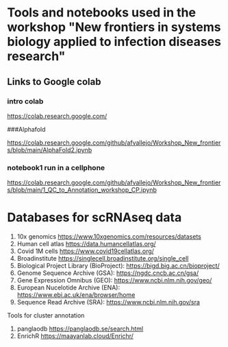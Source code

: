 # Tools and notebooks used in the workshop "New frontiers in systems biology applied to infection diseases research"

## Links to Google colab

### intro colab

https://colab.research.google.com/

###Alphafold

https://colab.research.google.com/github/afvallejo/Workshop_New_frontiers/blob/main/AlphaFold2.ipynb

### notebook1 run in a cellphone
https://colab.research.google.com/github/afvallejo/Workshop_New_frontiers/blob/main/1_QC_to_Annotation_workshop_CP.ipynb


# Databases for scRNAseq data

1. 10x genomics https://www.10xgenomics.com/resources/datasets
2. Human cell atlas https://data.humancellatlas.org/
3. Covid 1M cells https://www.covid19cellatlas.org/
4. Broadinstitute https://singlecell.broadinstitute.org/single_cell
5. Biological Project Library (BioProject): https://bigd.big.ac.cn/bioproject/
6. Genome Sequence Archive (GSA): https://ngdc.cncb.ac.cn/gsa/
7. Gene Expression Omnibus (GEO): https://www.ncbi.nlm.nih.gov/geo/
8. European Nucelotide Archive (ENA): https://www.ebi.ac.uk/ena/browser/home
9. Sequence Read Archive (SRA): https://www.ncbi.nlm.nih.gov/sra

Tools for cluster annotation
1. panglaodb https://panglaodb.se/search.html
2. EnrichR https://maayanlab.cloud/Enrichr/
